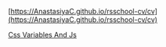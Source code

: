 [https://AnastasiyaC.github.io/rsschool-cv/cv](https://AnastasiyaC.github.io/rsschool-cv/cv)

[Css Variables And Js](https://htmlpreview.github.io/?https://github.com/AnastasiyaC/rsschool-cv/blob/css-variables-And-js/css-variables-and-js/index.html)